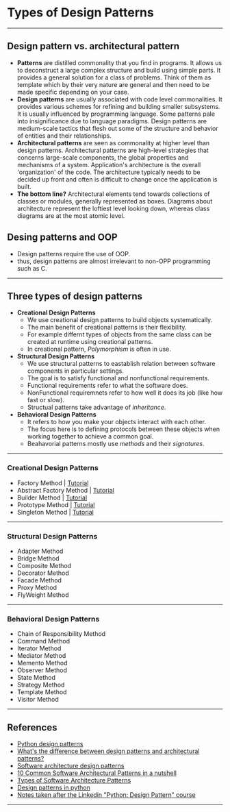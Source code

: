 # Types of Design Patterns
***

## Design pattern vs. architectural pattern
- **Patterns** are distilled commonality that you find in programs. It allows us to deconstruct a large complex structure and build using simple parts. It provides a general solution for a class of problems. Think of them as template which by their very nature are general and then need to be made specific depending on your case.
- **Design patterns** are usually associated with code level commonalities. It provides various schemes for refining and building smaller subsystems. It is usually influenced by programming language. Some patterns pale into insignificance due to language paradigms. Design patterns are medium-scale tactics that flesh out some of the structure and behavior of entities and their relationships.
- **Architectural patterns** are seen as commonality at higher level than design patterns. Architectural patterns are high-level strategies that concerns large-scale components, the global properties and mechanisms of a system. Application's architecture is the overall 'organization' of the code. The architecture typically needs to be decided up front and often is difficult to change once the application is built.
- **The bottom line?** Architectural elements tend towards collections of classes or modules, generally represented as boxes. Diagrams about architecture represent the loftiest level looking down, whereas class diagrams are at the most atomic level.

## Desing patterns and OOP
- Design patterns require the use of OOP.
- thus, design patterns are almost irrelevant to non-OPP programming such as C.
***

## Three types of design patterns
- **Creational Design Patterns**
  - We use creational design patterns to build objects systematically.
  - The main benefit of creational patterns is their flexibility.
  - For example differnt types of objects from the same class can be created at runtime using creational patterns.
  - In creational pattern, *Polymorphism* is often in use.
- **Structural Design Patterns**
  - We use structural patterns to eastablish relation between software components in particular settings.
  - The goal is to satisfy functional and nonfunctional requirements.
  - Functional requirements refer to what the software does.
  - NonFunctional requiremnets refer to how well it does its job (like how fast or slow).
  - Structual patterns take advantage of *inheritance*.
- **Behavioral Design Patterns**
  - It refers to how you make your objects interact with each other.
  - The focus here is to defining protocols between these objects when working together to achieve a common goal.
  - Beahavorial patterns mostly use *methods* and their *signatures*.
***

### Creational Design Patterns
- Factory Method | [Tutorial](https://github.com/kyaiooiayk/Python-Programming/blob/main/tutorials/Design_And_Architecture_Patterns/tutorials/Design%20Patterns%20-%20Factory%20Method.ipynb)
- Abstract Factory Method | [Tutorial](https://github.com/kyaiooiayk/Python-Programming/blob/main/tutorials/Design_And_Architecture_Patterns/tutorials/Design%20Patterns%20-%20Abstarct%20Factory%20Method.ipynb)
- Builder Method | [Tutorial](https://github.com/kyaiooiayk/Awesome-Python-Programming-Notes/blob/main/tutorials/Design_And_Architecture_Patterns/tutorials/Creational%20Design%20Patterns%20-%20Builder%20Factory%20Method.ipynb)
- Prototype Method | [Tutorial](https://github.com/kyaiooiayk/Awesome-Python-Programming-Notes/blob/main/tutorials/Design_And_Architecture_Patterns/tutorials/Creational%20Design%20Patterns%20-%20Prototype%20Factory%20Method.ipynb)
- Singleton Method | [Tutorial](https://github.com/kyaiooiayk/Awesome-Python-Programming-Notes/blob/main/tutorials/Design_And_Architecture_Patterns/tutorials/Creational%20Design%20Patterns%20-%20Singleton%20Method.ipynb)
***

### Structural Design Patterns
- Adapter Method
- Bridge Method
- Composite Method
- Decorator Method
- Facade Method
- Proxy Method
- FlyWeight Method
***

### Behavioral Design Patterns
- Chain of Responsibility Method
- Command Method
- Iterator Method
- Mediator Method
- Memento Method
- Observer Method
- State Method
- Strategy Method
- Template Method
- Visitor Method
***

## References
- [Python design patterns](https://www.geeksforgeeks.org/python-design-patterns/)
- [What's the difference between design patterns and architectural patterns?](https://stackoverflow.com/questions/4243187/whats-the-difference-between-design-patterns-and-architectural-patterns)
- [Software architecture design patterns](https://stackoverflow.com/questions/4192887/software-architecture-design-patterns/46419722#46419722)
- [10 Common Software Architectural Patterns in a nutshell](https://towardsdatascience.com/10-common-software-architectural-patterns-in-a-nutshell-a0b47a1e9013)
- [Types of Software Architecture Patterns](https://www.geeksforgeeks.org/types-of-software-architecture-patterns/?ref=gcse)
- [Design patterns in python](https://refactoring.guru/design-patterns/python)
- [Notes taken after the Linkedin "Python: Design Pattern" course](https://github.com/pyGuru123/Python-design-Patterns)
***
